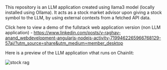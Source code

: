 This repository is an LLM application created using llama3 model (locally installed using Ollama). It acts as a stock market advisor upon giving a stock symbol to the LLM, by using external contexts from a fetched API data. 

Click here to view a demo of the fullstack web application version (non LLM application) - https://www.linkedin.com/posts/v-raghav-anand_webdevelopment-angularjs-nodejs-activity-7199462265966768129-57aj/?utm_source=share&utm_medium=member_desktop

Here is a preview of the LLM application vthat runs on Chainlit:

![stock rag](https://github.com/user-attachments/assets/c1de896f-2f86-4419-bf16-9b4ec918773b)
